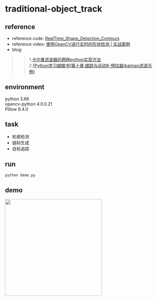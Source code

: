 # traditional-object_track
## reference
+ reference code: [RealTime_Shape_Detection_Contours](https://github.com/murtazahassan/OpenCV-Python-Tutorials-and-Projects/blob/master/Intermediate/RealTime_Shape_Detection_Contours.py)
+ reference video: [使用OpenCV进行实时的形状检测 | 实战案例](https://www.bilibili.com/video/BV1jD4y1S7gj/?vd_source=ba1e9e90c14baafad9db82d4f834d499)
+ blog: 
>> 1.[卡尔曼滤波器的两种python实现方法](https://piantou.blog.csdn.net/article/details/82968422)\
>> 2.[[Python学习蝴蝶书]第十章 跟踪与运动8-预估器(kalman滤波示例)](https://zhuanlan.zhihu.com/p/440019250)
## environment
python 3.66\
opencv-python 4.0.0.21\
Pillow 8.4.0
## task
+ 轮廓检测
+ 链码生成
+ 目标追踪
## run
```shell
python demo.py
```
## demo
<img src="https://github.com/zywangwill/a-novice-of-computer-vision/blob/main/kalman_track/demo.gif" width="320">
